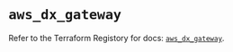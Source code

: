 # `aws_dx_gateway`

Refer to the Terraform Registory for docs: [`aws_dx_gateway`](https://registry.terraform.io/providers/hashicorp/aws/4.63.0/docs/resources/dx_gateway).
